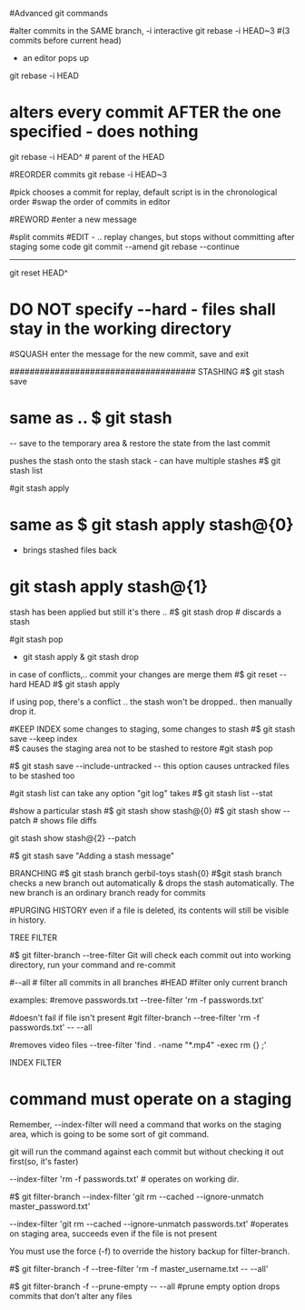 #Advanced git commands

#alter commits in the SAME branch, -i interactive
git rebase -i HEAD~3 #(3 commits before current head)
- an editor pops up

git rebase -i HEAD 
# alters every commit AFTER the one specified - does nothing

git rebase -i HEAD^  # parent of the HEAD

#REORDER commits
git rebase -i HEAD~3

 #pick chooses a commit for replay, default script is in the chronological order
#swap the order of commits in editor

#REWORD
#enter a new message

#split commits
#EDIT -
..  replay changes, but stops without committing
after staging some code
git commit --amend
git rebase --continue

---- 
git reset HEAD^
# DO NOT specify --hard - files shall stay in the working directory

#SQUASH
enter the message for the new commit, save and exit

#####################################
STASHING
#$ git stash save 
# same as .. $ git stash

-- save to the temporary area & restore the state from the last commit

pushes the stash onto the stash stack - can have multiple stashes
#$ git stash list

#git stash apply 
# same as $ git stash apply stash@{0}
 - brings stashed files back
# git stash apply stash@{1}

stash has been applied but still it's there ..
#$ git stash drop  # discards a stash

#git stash pop
 - git stash apply & git stash drop


 in case of conflicts,.. commit your changes are merge them
 #$ git reset --hard HEAD
 #$ git stash apply

 if using pop, there's a conflict .. 
 the stash won't be dropped.. then manually drop it.

 #KEEP INDEX
 some changes to staging, some changes to stash
 #$ git stash save --keep index  
 #$ causes the staging area not to be stashed
 to restore  #git stash pop

#$ git stash save --include-untracked 
-- this option causes untracked files to be stashed too

#git stash list can take any option "git log" takes
#$ git stash list --stat

#show a particular stash
#$ git stash show stash@{0} 
#$ git stash show --patch # shows file diffs

git stash show stash@{2} --patch

#$ git stash save "Adding a stash message"


BRANCHING
#$ git stash branch gerbil-toys stash{0}
#$git stash branch 
checks a new branch out automatically & drops the stash automatically.
The new branch is an ordinary branch ready for commits

#PURGING HISTORY
even if a file is deleted, its contents will still be visible in history.

TREE FILTER

#$ git filter-branch --tree-filter <shell command>
Git will check each commit out into working directory, run your command and re-commit

#--all  # filter all commits in all branches
#HEAD #filter only current branch

examples:
#remove passwords.txt
--tree-filter 'rm -f passwords.txt'

#doesn't fail if file isn't present
#git filter-branch --tree-filter 'rm -f passwords.txt' -- --all

#removes video files
--tree-filter 'find . -name "*.mp4" -exec rm {} \;' 

INDEX FILTER
# command must operate on a staging 

Remember, --index-filter will need a command that works on the staging area, which is going to be some sort of git command.

git will run the command against each commit but without checking it out first(so, it's faster)

--index-filter 'rm -f passwords.txt' # operates on working dir.

#$ git filter-branch --index-filter 'git rm --cached --ignore-unmatch master_password.txt'


--index-filter 'git rm --cached --ignore-unmatch passwords.txt' #operates on staging area, succeeds even if the file is not present



You must use the force (-f) to override the history backup for filter-branch.

#$ git filter-branch -f --tree-filter 'rm -f master_username.txt -- --all'


#$ git filter-branch -f --prune-empty -- --all
#prune empty option drops commits that don't alter any files









